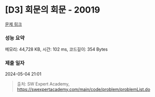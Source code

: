 # [D3] 회문의 회문 - 20019 

[문제 링크](https://swexpertacademy.com/main/code/problem/problemDetail.do?contestProbId=AY2hjCWKbykDFATh) 

### 성능 요약

메모리: 44,728 KB, 시간: 102 ms, 코드길이: 354 Bytes

### 제출 일자

2024-05-04 21:01



> 출처: SW Expert Academy, https://swexpertacademy.com/main/code/problem/problemList.do
